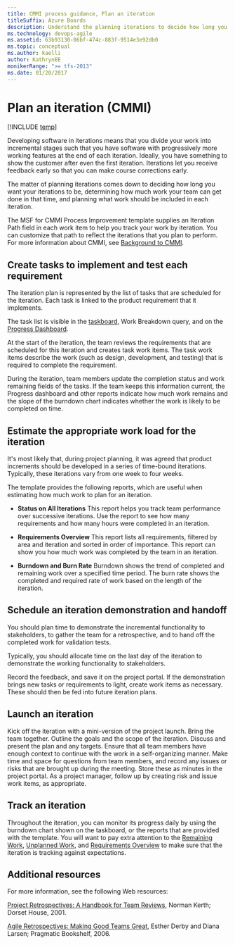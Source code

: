 ```yaml
---
title: CMMI process guidance, Plan an iteration
titleSuffix: Azure Boards
description: Understand the planning iterations to decide how long you want your iterations to be, determining how much work your team can get done in that time, and planning what work should be included in each iteration - Team Foundation Server (TFS)
ms.technology: devops-agile
ms.assetid: 63b93130-06bf-474c-883f-9514e3e92db0
ms.topic: conceptual
ms.author: kaelli
author: KathrynEE
monikerRange: ">= tfs-2013"
ms.date: 01/20/2017
---
```


# Plan an iteration (CMMI)

[!INCLUDE [temp](../../../includes/version-vsts-tfs-all-versions.md)]

Developing software in iterations means that you divide your work into incremental stages such that you have software with progressively more working features at the end of each iteration. Ideally, you have something to show the customer after even the first iteration. Iterations let you receive feedback early so that you can make course corrections early.

The matter of planning iterations comes down to deciding how long you want your iterations to be, determining how much work your team can get done in that time, and planning what work should be included in each iteration.

The MSF for CMMI Process Improvement template supplies an Iteration Path field in each work item to help you track your work by iteration. You can customize that path to reflect the iterations that you plan to perform. For more information about CMMI, see [Background to CMMI](guidance-background-to-cmmi.md).

## Create tasks to implement and test each requirement

The iteration plan is represented by the list of tasks that are scheduled for the iteration. Each task is linked to the product requirement that it implements.

The task list is visible in the [taskboard](https://msdn.microsoft.com/f13e32ae-fe77-421a-b524-43b6bcd1a0f3), Work Breakdown query, and on the [Progress Dashboard](https://msdn.microsoft.com/4aa21c4a-651b-4cec-a204-59524abdae82).

At the start of the iteration, the team reviews the requirements that are scheduled for this iteration and creates task work items. The task work items describe the work (such as design, development, and testing) that is required to complete the requirement.

During the iteration, team members update the completion status and work remaining fields of the tasks. If the team keeps this information current, the Progress dashboard and other reports indicate how much work remains and the slope of the burndown chart indicates whether the work is likely to be completed on time.

## <a name="PlanningTimeBound"></a> Estimate the appropriate work load for the iteration

It's most likely that, during project planning, it was agreed that product increments should be developed in a series of time-bound iterations. Typically, these iterations vary from one week to four weeks.

The template provides the following reports, which are useful when estimating how much work to plan for an iteration.

- **Status on All Iterations** This report helps you track team performance over successive iterations. Use the report to see how many requirements and how many hours were completed in an iteration.

- **Requirements Overview** This report lists all requirements, filtered by area and iteration and sorted in order of importance. This report can show you how much work was completed by the team in an iteration.

- **Burndown and Burn Rate** Burndown shows the trend of completed and remaining work over a specified time period. The burn rate shows the completed and required rate of work based on the length of the iteration.

## <a name="Handoff"></a> Schedule an iteration demonstration and handoff

You should plan time to demonstrate the incremental functionality to stakeholders, to gather the team for a retrospective, and to hand off the completed work for validation tests.

Typically, you should allocate time on the last day of the iteration to demonstrate the working functionality to stakeholders.

Record the feedback, and save it on the project portal. If the demonstration brings new tasks or requirements to light, create work items as necessary. These should then be fed into future iteration plans.

## <a name="Launch"></a> Launch an iteration

Kick off the iteration with a mini-version of the project launch. Bring the team together. Outline the goals and the scope of the iteration. Discuss and present the plan and any targets. Ensure that all team members have enough context to continue with the work in a self-organizing manner. Make time and space for questions from team members, and record any issues or risks that are brought up during the meeting. Store these as minutes in the project portal. As a project manager, follow up by creating risk and issue work items, as appropriate.

## <a name="Tracking"></a> Track an iteration

Throughout the iteration, you can monitor its progress daily by using the burndown chart shown on the taskboard, or the reports that are provided with the template. You will want to pay extra attention to the [Remaining Work](https://msdn.microsoft.com/library/dd380673.aspx), [Unplanned Work](https://msdn.microsoft.com/library/ee707132.aspx), and [Requirements Overview](https://msdn.microsoft.com/library/ee461517.aspx) to make sure that the iteration is tracking against expectations.

## <a name="AdditionalResources"></a> Additional resources

For more information, see the following Web resources:

[Project Retrospectives: A Handbook for Team Reviews](https://go.microsoft.com/fwlink/?LinkId=179023), Norman Kerth; Dorset House, 2001.

[Agile Retrospectives: Making Good Teams Great](https://go.microsoft.com/fwlink/?LinkId=179024), Esther Derby and Diana Larsen; Pragmatic Bookshelf, 2006.
